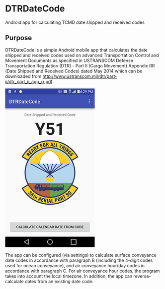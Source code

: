 # DTRDateCode
Android app for calculating TCMD date shipped and received codes

## Purpose

DTRDateCode is a simple Android mobile app that calculates the date shipped and received codes used on advanced Transportation Control and Movement Documents as specified in USTRANSCOM Defense Transportation Regulation (DTR) - Part II (Cargo Movement) Appendix RR (Date Shipped and Received Codes) dated May 2014 which can be downloaded from http://www.ustranscom.mil/dtr/part-ii/dtr_part_ii_app_rr.pdf. 

![ScreenShot](dtrdatecode_screenshot.png)

The app can be configured (via settings) to calculate surface conveyance date codes in accordance with paragraph B (including the 4-digit codes used for ocean conveyance), and air conveyance hour/day codes in accordance with paragraph C. For air conveyance hour codes, the program takes into account the local timezone. In addition, the app can reverse-calculate dates from an existing date code.
